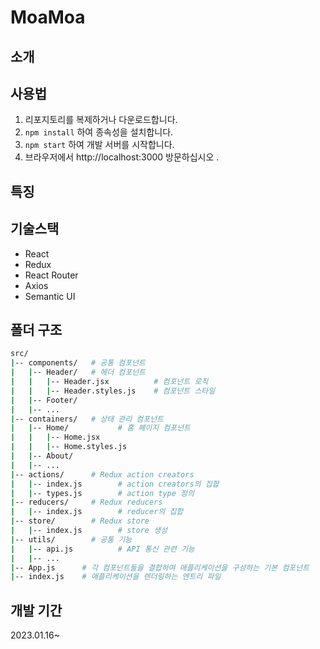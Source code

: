 # MoaMoa

## 소개

## 사용법

1. 리포지토리를 복제하거나 다운로드합니다.
2. `npm install` 하여 종속성을 설치합니다.
3. `npm start` 하여 개발 서버를 시작합니다.
4. 브라우저에서 http://localhost:3000 방문하십시오 .

## 특징

## 기술스택

- React
- Redux
- React Router
- Axios
- Semantic UI

## 폴더 구조

```bash
src/
|-- components/   # 공통 컴포넌트
|   |-- Header/   # 헤더 컴포넌트
|   |   |-- Header.jsx          # 컴포넌트 로직
|   |   |-- Header.styles.js    # 컴포넌트 스타일
|   |-- Footer/
|   |-- ...
|-- containers/   # 상태 관리 컴포넌트
|   |-- Home/           # 홈 페이지 컴포넌트
|   |   |-- Home.jsx
|   |   |-- Home.styles.js
|   |-- About/
|   |-- ...
|-- actions/      # Redux action creators
|   |-- index.js        # action creators의 집합
|   |-- types.js        # action type 정의
|-- reducers/     # Redux reducers
|   |-- index.js        # reducer의 집합
|-- store/        # Redux store
|   |-- index.js        # store 생성
|-- utils/        # 공통 기능
|   |-- api.js          # API 통신 관련 기능
|   |-- ...
|-- App.js      # 각 컴포넌트들을 결합하여 애플리케이션을 구성하는 기본 컴포넌트
|-- index.js    # 애플리케이션을 렌더링하는 엔트리 파일

```

## 개발 기간

2023.01.16~
